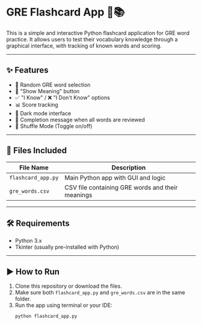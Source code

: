 # GRE Flashcard App 🧠📚

This is a simple and interactive Python flashcard application for GRE word practice. It allows users to test their vocabulary knowledge through a graphical interface, with tracking of known words and scoring.

---

## ✨ Features

- 🔀 Random GRE word selection
- 👀 "Show Meaning" button
- ✅ "I Know" / ❌ "I Don't Know" options
- 📊 Score tracking
- 🌙 Dark mode interface
- 🏁 Completion message when all words are reviewed
- 🔀 Shuffle Mode (Toggle on/off)

---

## 📁 Files Included

| File Name        | Description                                      |
|------------------|--------------------------------------------------|
| `flashcard_app.py` | Main Python app with GUI and logic              |
| `gre_words.csv`    | CSV file containing GRE words and their meanings |

---

## 🛠 Requirements

- Python 3.x  
- Tkinter (usually pre-installed with Python)

---

## ▶️ How to Run

1. Clone this repository or download the files.
2. Make sure both `flashcard_app.py` and `gre_words.csv` are in the same folder.
3. Run the app using terminal or your IDE:
   ```bash
   python flashcard_app.py
